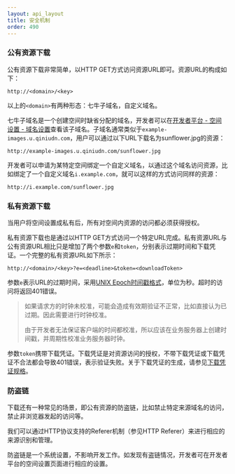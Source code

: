 ```yaml
---
layout: api_layout
title: 安全机制
order: 490
---
```


<a name="download-public-resource"></a>
### 公有资源下载

公有资源下载非常简单，以HTTP GET方式访问资源URL即可。资源URL的构成如下：

```
http://<domain>/<key>
```

以上的`<domain>`有两种形态：七牛子域名，自定义域名。

七牛子域名是一个创建空间时缺省分配的域名，开发者可以在[开发者平台 - 空间设置 - 域名设置](https://portal.qiniu.com)查看该子域名。子域名通常类似于`example-images.u.qiniudn.com`，用户可以通过以下URL下载名为sunflower.jpg的资源：

```
http://example-images.u.qiniudn.com/sunflower.jpg
```

开发者可以申请为某特定空间绑定一个自定义域名，以通过这个域名访问资源，比如绑定了一个自定义域名`i.example.com`，就可以这样的方式访问同样的资源：

```
http://i.example.com/sunflower.jpg
```

<a name="download-private-resource"></a>
### 私有资源下载

当用户将空间设置成私有后，所有对空间内资源的访问都必须获得授权。

私有资源下载也是通过以HTTP GET方式访问一个特定URL完成。私有资源URL与公有资源URL相比只是增加了两个参数`e`和`token`，分别表示过期时间和下载凭证。一个完整的私有资源URL如下所示：

```
http://<domain>/<key>?e=<deadline>&token=<downloadToken>
```

参数`e`表示URL的过期时间，采用[UNIX Epoch时间戳格式](http://en.wikipedia.org/wiki/Unix_time)，单位为秒。超时的访问将返回401错误。

> 如果请求方的时钟未校准，可能会造成有效期验证不正常，比如直接认为已过期。因此需要进行时钟校准。
> 
> 由于开发者无法保证客户端的时间都校准，所以应该在业务服务器上创建时间戳，并周期性校准业务服务器时钟。

参数`token`携带下载凭证。下载凭证是对资源访问的授权，不带下载凭证或下载凭证不合法都会导致401错误，表示验证失败。关于下载凭证的生成，请参见[下载凭证规格]()。

<a name="anti-leech"></a>
### 防盗链

下载还有一种常见的场景，即公有资源的防盗链，比如禁止特定来源域名的访问，禁止非浏览器发起的访问等。

我们可以通过HTTP协议支持的Referer机制（参见HTTP Referer）来进行相应的来源识别和管理。

防盗链是一个系统设置，不影响开发工作。如发现有盗链情况，开发者可在开发者平台的空间设置页面进行相应的设置。
